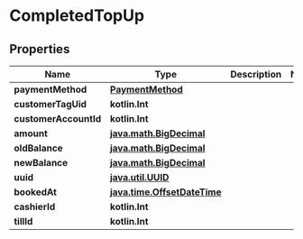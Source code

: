 
# CompletedTopUp

## Properties
Name | Type | Description | Notes
------------ | ------------- | ------------- | -------------
**paymentMethod** | [**PaymentMethod**](PaymentMethod.md) |  | 
**customerTagUid** | **kotlin.Int** |  | 
**customerAccountId** | **kotlin.Int** |  | 
**amount** | [**java.math.BigDecimal**](java.math.BigDecimal.md) |  | 
**oldBalance** | [**java.math.BigDecimal**](java.math.BigDecimal.md) |  | 
**newBalance** | [**java.math.BigDecimal**](java.math.BigDecimal.md) |  | 
**uuid** | [**java.util.UUID**](java.util.UUID.md) |  | 
**bookedAt** | [**java.time.OffsetDateTime**](java.time.OffsetDateTime.md) |  | 
**cashierId** | **kotlin.Int** |  | 
**tillId** | **kotlin.Int** |  | 




